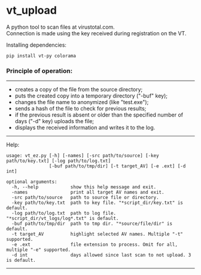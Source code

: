 # vt_upload
A python tool to scan files at virustotal.com.  
Сonnection is made using the key received during registration on the VT.  
  
  
Installing dependencies:
```
pip install vt-py colorama
```
  

### Principle of operation:
---

* creates a copy of the file from the source directory;
* puts the created copy into a temporary directory ("-buf" key);
* changes the file name to anonymized (like "test.exe");
* sends a hash of the file to check for previous results;
* if the previous result is absent or older than the specified number of days ("-d" key) uploads the file;
* displays the received information and writes it to the log.

---

Help:
```
usage: vt_ez.py [-h] [-names] [-src path/to/source] [-key path/to/key.txt] [-log path/to/log.txt]
                [-buf path/to/tmp/dir] [-t target_AV] [-e .ext] [-d int]

optional arguments:
  -h, --help            show this help message and exit.
  -names                print all target AV names and exit.
  -src path/to/source   path to source file or directory.
  -key path/to/key.txt  path to key file. "*script_dir/key.txt" is default.
  -log path/to/log.txt  path to log file. "*script_dir/vt_logs/log*.txt" is default.
  -buf path/to/tmp/dir  path to tmp dir. "*source/file/dir" is default.
  -t target_AV          highlight selected AV names. Multiple "-t" supported.
  -e .ext               file extension to process. Omit for all, multiple "-e" supported.
  -d int                days allowed since last scan to not upload. 3 is default.
```

---
